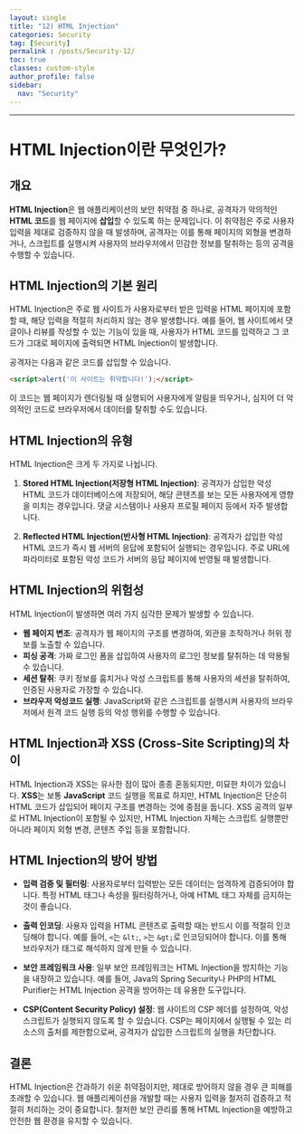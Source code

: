```yaml
---
layout: single
title: "12) HTML Injection"
categories: Security
tag: [Security]
permalink : /posts/Security-12/
toc: true
classes: custom-style
author_profile: false
sidebar:
  nav: "Security"
---
```


<hr>

# HTML Injection이란 무엇인가?

## 개요

**HTML Injection**은 웹 애플리케이션의 보안 취약점 중 하나로, 공격자가 악의적인 **HTML 코드**를 웹 페이지에 **삽입**할 수 있도록 하는 문제입니다. 이 취약점은 주로 사용자 입력을 제대로 검증하지 않을 때 발생하며, 공격자는 이를 통해 페이지의 외형을 변경하거나, 스크립트를 실행시켜 사용자의 브라우저에서 민감한 정보를 탈취하는 등의 공격을 수행할 수 있습니다.

## HTML Injection의 기본 원리

HTML Injection은 주로 웹 사이트가 사용자로부터 받은 입력을 HTML 페이지에 포함할 때, 해당 입력을 적절히 처리하지 않는 경우 발생합니다. 예를 들어, 웹 사이트에서 댓글이나 리뷰를 작성할 수 있는 기능이 있을 때, 사용자가 HTML 코드를 입력하고 그 코드가 그대로 페이지에 출력되면 HTML Injection이 발생합니다.

공격자는 다음과 같은 코드를 삽입할 수 있습니다.

```html
<script>alert('이 사이트는 취약합니다!');</script>
```

이 코드는 웹 페이지가 렌더링될 때 실행되어 사용자에게 알림을 띄우거나, 심지어 더 악의적인 코드로 브라우저에서 데이터를 탈취할 수도 있습니다.

## HTML Injection의 유형

HTML Injection은 크게 두 가지로 나뉩니다.

1. <b>Stored HTML Injection(저장형 HTML Injection)</b>: 공격자가 삽입한 악성 HTML 코드가 데이터베이스에 저장되어, 해당 콘텐츠를 보는 모든 사용자에게 영향을 미치는 경우입니다. 댓글 시스템이나 사용자 프로필 페이지 등에서 자주 발생합니다.

2. <b>Reflected HTML Injection(반사형 HTML Injection)</b>: 공격자가 삽입한 악성 HTML 코드가 즉시 웹 서버의 응답에 포함되어 실행되는 경우입니다. 주로 URL에 파라미터로 포함된 악성 코드가 서버의 응답 페이지에 반영될 때 발생합니다.

## HTML Injection의 위험성

HTML Injection이 발생하면 여러 가지 심각한 문제가 발생할 수 있습니다.

- <b>웹 페이지 변조</b>: 공격자가 웹 페이지의 구조를 변경하여, 외관을 조작하거나 허위 정보를 노출할 수 있습니다.
- <b>피싱 공격</b>: 가짜 로그인 폼을 삽입하여 사용자의 로그인 정보를 탈취하는 데 악용될 수 있습니다.
- <b>세션 탈취</b>: 쿠키 정보를 훔치거나 악성 스크립트를 통해 사용자의 세션을 탈취하여, 인증된 사용자로 가장할 수 있습니다.
- <b>브라우저 악성코드 실행</b>: JavaScript와 같은 스크립트를 실행시켜 사용자의 브라우저에서 원격 코드 실행 등의 악성 행위를 수행할 수 있습니다.

## HTML Injection과 XSS (Cross-Site Scripting)의 차이

HTML Injection과 XSS는 유사한 점이 많아 종종 혼동되지만, 미묘한 차이가 있습니다. **XSS**는 보통 **JavaScript** 코드 실행을 목표로 하지만, HTML Injection은 단순히 HTML 코드가 삽입되어 페이지 구조를 변경하는 것에 중점을 둡니다. XSS 공격의 일부로 HTML Injection이 포함될 수 있지만, HTML Injection 자체는 스크립트 실행뿐만 아니라 페이지 외형 변경, 콘텐츠 주입 등을 포함합니다.

## HTML Injection의 방어 방법

- <b>입력 검증 및 필터링</b>: 사용자로부터 입력받는 모든 데이터는 엄격하게 검증되어야 합니다. 특정 HTML 태그나 속성을 필터링하거나, 아예 HTML 태그 자체를 금지하는 것이 좋습니다.

- <b>출력 인코딩</b>: 사용자 입력을 HTML 콘텐츠로 출력할 때는 반드시 이를 적절히 인코딩해야 합니다. 예를 들어, `<`는 `&lt;`, `>`는 `&gt;`로 인코딩되어야 합니다. 이를 통해 브라우저가 태그로 해석하지 않게 만들 수 있습니다.

- <b>보안 프레임워크 사용</b>: 일부 보안 프레임워크는 HTML Injection을 방지하는 기능을 내장하고 있습니다. 예를 들어, Java의 Spring Security나 PHP의 HTML Purifier는 HTML Injection 공격을 방어하는 데 유용한 도구입니다.

- <b>CSP(Content Security Policy) 설정</b>: 웹 사이트의 CSP 헤더를 설정하여, 악성 스크립트가 실행되지 않도록 할 수 있습니다. CSP는 페이지에서 실행될 수 있는 리소스의 출처를 제한함으로써, 공격자가 삽입한 스크립트의 실행을 차단합니다.

## 결론

HTML Injection은 간과하기 쉬운 취약점이지만, 제대로 방어하지 않을 경우 큰 피해를 초래할 수 있습니다. 웹 애플리케이션을 개발할 때는 사용자 입력을 철저히 검증하고 적절히 처리하는 것이 중요합니다. 철저한 보안 관리를 통해 HTML Injection을 예방하고 안전한 웹 환경을 유지할 수 있습니다.